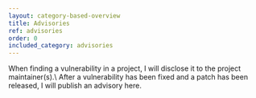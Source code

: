 ```yaml
---
layout: category-based-overview
title: Advisories
ref: advisories
order: 0
included_category: advisories
---
```


When finding a vulnerability in a project, I will disclose it to the project maintainer(s).\\
After a vulnerability has been fixed and a patch has been released, I will publish an advisory here.
